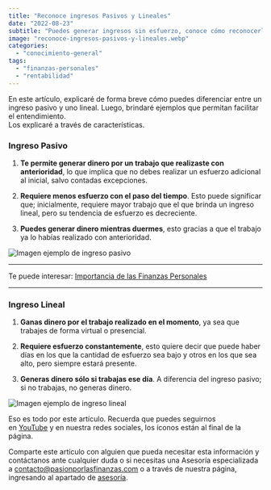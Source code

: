 ```yaml
---
title: "Reconoce ingresos Pasivos y Lineales"
date: "2022-08-23"
subtitle: "Puedes generar ingresos sin esfuerzo, conoce cómo reconocerlo"
image: "reconoce-ingresos-pasivos-y-lineales.webp"
categories: 
  - "conocimiento-general"
tags: 
  - "finanzas-personales"
  - "rentabilidad"
---
```


En este artículo, explicaré de forma breve cómo puedes diferenciar entre un ingreso pasivo y uno lineal. Luego, brindaré ejemplos que permitan facilitar el entendimiento.  
Los explicaré a través de características.

### Ingreso Pasivo

1. **Te permite generar dinero por un trabajo que realizaste con anterioridad**, lo que implica que no debes realizar un esfuerzo adicional al inicial, salvo contadas excepciones.

3. **Requiere menos esfuerzo con el paso del tiempo**. Esto puede significar que; inicialmente, requiere mayor trabajo que el que brinda un ingreso lineal, pero su tendencia de esfuerzo es decreciente.

5. **Puedes generar dinero mientras duermes**, esto gracias a que el trabajo ya lo habías realizado con anterioridad.

![Imagen ejemplo de ingreso pasivo](/images/posts/reconoce-ingresos-pasivos-y-lineales/4-1024x1024.webp)

* * *

Te puede interesar: [Importancia de las Finanzas Personales](https://pasionporlasfinanzas.tvalverde.tech/posts/importancia-de-las-finanzas-personales/)

* * *

### Ingreso Lineal

1. **Ganas dinero por el trabajo realizado en el momento**, ya sea que trabajes de forma virtual o presencial.

3. **Requiere esfuerzo constantemente**, esto quiere decir que puede haber días en los que la cantidad de esfuerzo sea bajo y otros en los que sea alto, pero siempre estará presente.

5. **Generas dinero sólo si trabajas ese día**. A diferencia del ingreso pasivo; si no trabajas, no generas dinero.

![Imagen ejemplo de ingreso lineal](/images/posts/reconoce-ingresos-pasivos-y-lineales/3-1024x1024.webp)

Eso es todo por este artículo. Recuerda que puedes seguirnos en [YouTube](https://www.youtube.com/@PasionporlasFinanzas) y en nuestra redes sociales, los íconos están al final de la página.

Comparte este artículo con alguien que pueda necesitar esta información y contáctanos ante cualquier duda o si necesitas una Asesoría especializada a [contacto@pasionporlasfinanzas.com](mailto:contacto@pasionporlasfinanzas.com) o a través de nuestra página, ingresando al apartado de [asesoría](https://asesoria.pasionporlasfinanzas.com).
